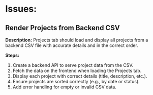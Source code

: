 # Issues: 
## Render Projects from Backend CSV

**Description:**
Projects tab should load and display all projects from a backend CSV file with accurate details and in the correct order.

**Steps:**
1. Create a backend API to serve project data from the CSV.
2. Fetch the data on the frontend when loading the Projects tab.
3. Display each project with correct details (title, description, etc.).
4. Ensure projects are sorted correctly (e.g., by date or status).
5. Add error handling for empty or invalid CSV data.
